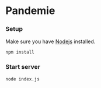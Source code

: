 # Pandemie

### Setup

Make sure you have [Nodejs](https://nodejs.org/en/download/) installed.

```
npm install
```

### Start server
```
node index.js
```
